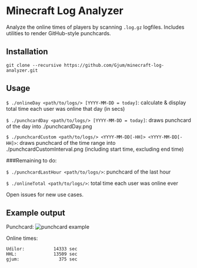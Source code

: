 Minecraft Log Analyzer
======================

Analyze the online times of players by scanning `.log.gz` logfiles.
Includes utilities to render GitHub-style punchcards.

Installation
------------

`git clone --recursive https://github.com/Gjum/minecraft-log-analyzer.git`

Usage
-----

`$ ./onlineDay <path/to/logs/> [YYYY-MM-DD = today]`: calculate & display total time each user was online that day (in secs)

`$ ./punchcardDay <path/to/logs/> [YYYY-MM-DD = today]`: draws punchcard of the day into ./punchcardDay.png

`$ ./punchcardCustom <path/to/logs/> <YYYY-MM-DD[-HH]> <YYYY-MM-DD[-HH]>`: draws punchcard of the time range into ./punchcardCustomInterval.png (including start time, excluding end time)

###Remaining to do:

`$ ./punchcardLastHour <path/to/logs/>`: punchcard of the last hour

`$ ./onlineTotal <path/to/logs/>`: total time each user was online ever

Open issues for new use cases.

Example output
--------------

Punchcard:
![punchcard example](https://i.imgur.com/C6Qqvpa.png)

Online times:
```
Udilor:           14333 sec
HHL:              13509 sec
gjum:               375 sec
```
